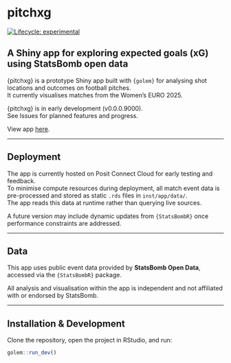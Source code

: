 
<!-- README.md is generated from README.Rmd. Please edit that file -->

# pitchxg

<!-- badges: start -->

[![Lifecycle:
experimental](https://img.shields.io/badge/lifecycle-experimental-orange.svg)](https://lifecycle.r-lib.org/articles/stages.html)
<!-- badges: end -->

## A Shiny app for exploring expected goals (xG) using StatsBomb open data

{pitchxg} is a prototype Shiny app built with `{golem}` for analysing
shot locations and outcomes on football pitches.  
It currently visualises matches from the Women’s EURO 2025.

{pitchxg} is in early development (v0.0.0.9000).  
See Issues for planned features and progress.

View app [here](https://o-mohammed-pitchxg.share.connect.posit.cloud/).

------------------------------------------------------------------------

## Deployment

The app is currently hosted on Posit Connect Cloud for early testing and
feedback.  
To minimise compute resources during deployment, all match event data is
pre-processed and stored as static `.rds` files in `inst/app/data/`.  
The app reads this data at runtime rather than querying live sources.

A future version may include dynamic updates from `{StatsBombR}` once
performance constraints are addressed.

------------------------------------------------------------------------

## Data

This app uses public event data provided by **StatsBomb Open Data**,
accessed via the `{StatsBombR}` package.

All analysis and visualisation within the app is independent and not
affiliated with or endorsed by StatsBomb.

------------------------------------------------------------------------

## Installation & Development

Clone the repository, open the project in RStudio, and run:

``` r
golem::run_dev()
```
